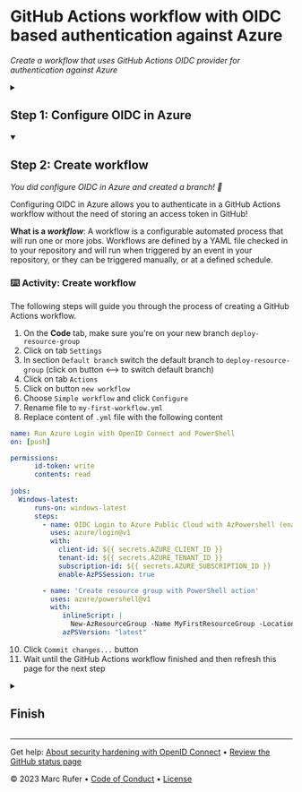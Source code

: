 <!--
  <<< Author notes: Header of the course >>>
  Read <https://skills.github.com/quickstart> for more information about how to build courses using this template.
  Include a 1280×640 image, course name in sentence case, and a concise description in emphasis.
  In your repository settings: enable template repository, add your 1280×640 social image, auto delete head branches.
  Next to "About", add description & tags; disable releases, packages, & environments.
  Add your open source license, GitHub uses Creative Commons Attribution 4.0 International.
-->

# GitHub Actions workflow with OIDC based authentication against Azure

_Create a workflow that uses GitHub Actions OIDC provider for authentication against Azure_

<!--
  <<< Author notes: Start of the course >>>
  Include start button, a note about Actions minutes,
  and tell the learner why they should take the course.
  Each step should be wrapped in <details>/<summary>, with an `id` set.
  The start <details> should have `open` as well.
  Do not use quotes on the <details> tag attributes.
-->

<!--step0

GitHub Actions workflows often need to access a cloud provider like AWS, Azure, GCP, ... for example for resource creation or for software deployment. Therefore usually long living secrets are used and stored as secrets in GitHub. GitHub Actions OpenID Connect (OIDC) provider allows you to configure your workflow to request a short-lived access token directly from the cloud provider. By updating your workflows to use OIDC tokens, you can adopt good security practices like no cloud secrets, authentication and authorization management as well as rotating credentials.

- **Who is this for**: Developers and DevOps engineers
- **What you'll learn**: Best practice authentication for workflows against Azure 
- **What you'll build**: A workflow that uses GitHub Actions OIDC provider for authentication against Azure
- **Prerequisites**: Azure tenant with a subscription
- **How long**: This course is 2 steps long and takes less than 15 minutes to complete.

## How to start this course

1. Above these instructions, click **Use this template**, right-click **Create a new repository** and click **Open link in new tab**.
   ![Use this template](https://user-images.githubusercontent.com/1221423/169618716-fb17528d-f332-4fc5-a11a-eaa23562665e.png)
2. In the new tab, follow the prompts to create a new repository.
   - For owner, choose your personal account or an organization to host the repository.
   - I recommend creating a public repository as private repositories will [use Actions minutes](https://docs.github.com/en/billing/managing-billing-for-github-actions/about-billing-for-github-actions).
   ![Create a new repository](https://user-images.githubusercontent.com/1221423/169618722-406dc508-add4-4074-83f0-c7a7ad87f6f3.png)
3. After your new repository is created, wait about 20 seconds, then refresh the page. Follow the step-by-step instructions in the new repository's README.

endstep0-->

<!--
  <<< Author notes: Step 1 >>>
  Choose 3-5 steps for your course.
  The first step is always the hardest, so pick something easy!
  Link to docs.github.com for further explanations.
  Encourage users to open new tabs for steps!
  TBD-step-1-notes.
-->

<details id=1>
<summary><h2>Step 1: Configure OIDC in Azure</h2></summary>

_Welcome to "GitHub Actions workflow with OIDC based authentication against Azure"! :wave:_

In this step you'll configure OIDC in your Azure tenant.

**What is _Azure_**: Azure is the cloud platform of Microsoft.

**What is a _tenant_**: An Azure AD tenant is a reserved Azure AD service instance that an organization receives and owns once it signs up for a Microsoft cloud service such as Azure, Microsoft Intune, or Microsoft 365.

**What is _OIDC_**: OpenID Connect or OIDC is an identity protocol that utilizes the authorization and authentication mechanisms of OAuth 2.0.

**What is a branch?**: A [branch](https://docs.github.com/en/get-started/quickstart/github-glossary#branch) is a parallel version of your repository. By default, your repository has one branch named `main` and it is considered to be the definitive branch. You can create additional branches off of `main` in your repository. You can use branches to have different versions of a project at one time.

### :keyboard: Activity: Configure OIDC in Azure

1. Open a new browser tab, and work on the steps in your second tab while you read the instructions in this tab
1. [Create an Azure Active Directory application and service principal](https://learn.microsoft.com/en-us/azure/developer/github/connect-from-azure?tabs=azure-portal%2Cwindows#create-an-azure-active-directory-application-and-service-principal) by following the steps under the link
    - Assign role `Contributor` on subscription to the application
1. [Add federated credentials](https://learn.microsoft.com/en-us/azure/developer/github/connect-from-azure?tabs=azure-portal%2Cwindows#add-federated-credentials) by following the steps under the link
    - `Entity type`: `Branch`
    - GitHub branch name: `deploy-resource-group`
1. [Create GitHub secrets](https://learn.microsoft.com/en-us/azure/developer/github/connect-from-azure?tabs=azure-portal%2Cwindows#create-github-secrets) by following the steps under the link
1. If you are done, create a new branch with name `deploy-resource-group`
1. Wait about 20 seconds then refresh this page for the next step

</details>

<!-- 
  <<< Author notes: Step 2 >>>
  Start this step by acknowledging the previous step.
  Define terms and link to docs.github.com.
-->

<details id=2 open>
<summary><h2>Step 2: Create workflow</h2></summary>

_You did configure OIDC in Azure and created a branch! :tada:_

Configuring OIDC in Azure allows you to authenticate in a GitHub Actions workflow without the need of storing an access token in GitHub!

**What is a _workflow_**: A workflow is a configurable automated process that will run one or more jobs. Workflows are defined by a YAML file checked in to your repository and will run when triggered by an event in your repository, or they can be triggered manually, or at a defined schedule.

### :keyboard: Activity: Create workflow

The following steps will guide you through the process of creating a GitHub Actions workflow.

1. On the **Code** tab, make sure you're on your new branch `deploy-resource-group`
1. Click on tab `Settings`
1. In section `Default branch` switch the default branch to `deploy-resource-group` (click on button <--> to switch default branch)
1. Click on tab `Actions`
1. Click on button `new workflow`
1. Choose `Simple workflow` and click `Configure`
1. Rename file to `my-first-workflow.yml`
1. Replace content of `.yml` file with the following content
```yml
name: Run Azure Login with OpenID Connect and PowerShell
on: [push]

permissions:
      id-token: write
      contents: read
      
jobs: 
  Windows-latest:
      runs-on: windows-latest
      steps:
        - name: OIDC Login to Azure Public Cloud with AzPowershell (enableAzPSSession true)
          uses: azure/login@v1
          with:
            client-id: ${{ secrets.AZURE_CLIENT_ID }}
            tenant-id: ${{ secrets.AZURE_TENANT_ID }}
            subscription-id: ${{ secrets.AZURE_SUBSCRIPTION_ID }} 
            enable-AzPSSession: true

        - name: 'Create resource group with PowerShell action'
          uses: azure/powershell@v1
          with:
             inlineScript: |
               New-AzResourceGroup -Name MyFirstResourceGroup -Location "South Central US"
             azPSVersion: "latest"
```
10. Click `Commit changes...` button
11. Wait until the GitHub Actions workflow finished and then refresh this page for the next step

</details>

<!--
  <<< Author notes: Finish >>>
  Review what we learned, ask for feedback, provide next steps.
-->

<details id=X>
<summary><h2>Finish</h2></summary>

_Congratulations friend, you've completed this course!_

<img src=https://github.com/rufer7/github-actions-workflow-with-OIDC-based-auth-with-Azure/blob/main/fireworks.jpg alt=celebrate width=300 align=right>

Here's a recap of all the tasks you've accomplished in this course:

- You configured OIDC in Azure by adding the Federated Credentials to Azure
- You created your first GitHub Actions workflow that uses GitHub Actions OIDC provider for authentication against Azure
- The execution of this workflow create a resource group in your Azure tenant by using best practice authentication

### What's next?

- [I'd love to hear what you thought of this course](mailto:m.rufer@gmx.ch)
- [Check out using environments for deployment](https://docs.github.com/en/actions/deployment/targeting-different-environments/using-environments-for-deployment)
- [Check out reusable workflows](https://docs.github.com/en/actions/using-workflows/reusing-workflows)
- [Check out Assigning permissions to jobs](https://docs.github.com/en/actions/using-jobs/assigning-permissions-to-jobs)
- To find projects to contribute to, check out [GitHub Explore](https://github.com/explore)

</details>

<!--
  <<< Author notes: Footer >>>
  Add a link to get support, GitHub status page, code of conduct, license link.
-->

---

Get help: [About security hardening with OpenID Connect]([TBD-support-link](https://docs.github.com/en/actions/deployment/security-hardening-your-deployments/about-security-hardening-with-openid-connect)) &bull; [Review the GitHub status page](https://www.githubstatus.com/)

&copy; 2023 Marc Rufer &bull; [Code of Conduct](https://www.contributor-covenant.org/version/2/1/code_of_conduct/code_of_conduct.md) &bull; [License](https://github.com/rufer7/github-actions-workflow-with-OIDC-based-auth-with-Azure/blob/main/LICENSE)
